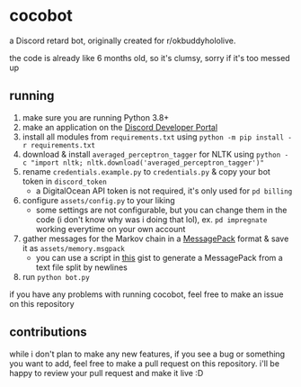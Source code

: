 # cocobot
a Discord retard bot, originally created for r/okbuddyhololive.

the code is already like 6 months old, so it's clumsy, sorry if it's too messed up

## running
1. make sure you are running Python 3.8+
2. make an application on the [Discord Developer Portal](https://discordapp.com/developers/applications/)
3. install all modules from `requirements.txt` using `python -m pip install -r requirements.txt`
4. download & install `averaged_perceptron_tagger` for NLTK using `python -c "import nltk; nltk.download('averaged_perceptron_tagger')"`
5. rename `credentials.example.py` to `credentials.py` & copy your bot token in `discord_token`
    - a DigitalOcean API token is not required, it's only used for `pd billing`
6. configure `assets/config.py` to your liking
    - some settings are not configurable, but you can change them in the code (i don't know why was i doing that lol), ex. `pd impregnate` working everytime on your own account
7. gather messages for the Markov chain in a [MessagePack](https://msgpack.org/) format & save it as `assets/memory.msgpack`
    - you can use a script in [this](https://gist.github.com/bemxio/97b786fc9328c8ecfb1ada2dfe84e852) gist to generate a MessagePack from a text file split by newlines
8. run `python bot.py`

if you have any problems with running cocobot, feel free to make an issue on this repository

## contributions
while i don't plan to make any new features, if you see a bug or something you want to add, feel free to make a pull request on this repository. i'll be happy to review your pull request and make it live :D